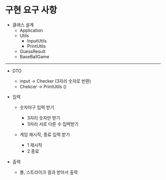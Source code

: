 # 구현 요구 사항

- 클래스 설계  
  - Application
  - Utils
    - InputUtils
    - PrintUtils
  - GuessResult
  - BaseBallGame

---

- DTO
  - input -> Checker (3자리 숫자로 반환)
  - Chekcer -> PrintUtils ()


- 입력
  - 숫자야구 입력 받기
    - 3자리 숫자만 받기
    - 3자리 서로 다른 수 입력받기

  - 게임 재시작, 종료 입력 받기
    - 1 재시작
    - 2 종료

- 출력
  - 볼, 스트라이크 결과 받아서 출력
